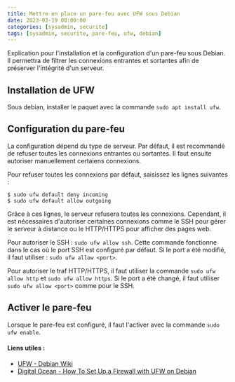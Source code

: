 ```yaml
---
title: Mettre en place un pare-feu avec UFW sous Debian
date: 2023-03-19 00:00:00
categories: [sysadmin, securite]
tags: [sysadmin, securite, pare-feu, ufw, debian]
---
```


Explication pour l'installation et la configuration d'un pare-feu sous Debian. Il permettra de filtrer les connexions entrantes et sortantes afin de préserver l'intégrité d'un serveur. 

## Installation de UFW

Sous debian, installer le paquet avec la commande `sudo apt install ufw`.

## Configuration du pare-feu

La configuration dépend du type de serveur. Par défaut, il est recommandé de refuser toutes les connexions entrantes ou sortantes. Il faut ensuite autoriser manuellement certaiens connexions. 

Pour refuser toutes les connexions par défaut, saisissez les lignes suivantes :
```console
$ sudo ufw default deny incoming
$ sudo ufw default allow outgoing
```

Grâce à ces lignes, le serveur refusera toutes les connexions. Cependant, il est nécessaires d'autoriser certaines connexions comme le SSH pour gérer le serveur à distance ou le HTTP/HTTPS pour afficher des pages web. 

Pour autoriser le SSH : `sudo ufw allow ssh`. Cette commande fonctionne dans le cas où le port SSH est configuré par défaut. Si le port a été modifié, il faut utiliser : `sudo ufw allow <port>`.

Pour autoriser le traf HTTP/HTTPS, il faut utiliser la commande `sudo ufw allow http` et `sudo ufw allow https`. Si le port a été changé, il faut utiliser `sudo ufw allow <port>` comme pour le SSH.

## Activer le pare-feu

Lorsque le pare-feu est configuré, il faut l'activer avec la commande `sudo ufw enable`.


#### Liens utiles :
- [UFW - Debian Wiki](https://wiki.debian.org/fr/UncomplicatedFirewall)
- [Digital Ocean - How To Set Up a Firewall with UFW on Debian](https://www.digitalocean.com/community/tutorials/how-to-set-up-a-firewall-with-ufw-on-debian-9)